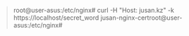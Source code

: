 > root@user-asus:/etc/nginx# curl -H "Host: jusan.kz" -k https://localhost/secret_word
> jusan-nginx-certroot@user-asus:/etc/nginx# 
